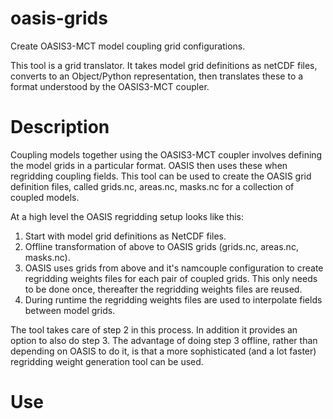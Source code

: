 
# oasis-grids

Create OASIS3-MCT model coupling grid configurations.

This tool is a grid translator. It takes model grid definitions as netCDF files, converts to an Object/Python representation, then translates these to a format understood by the OASIS3-MCT coupler.

# Description

Coupling models together using the OASIS3-MCT coupler involves defining the model grids in a particular format. OASIS then uses these when regridding coupling fields. This tool can be used to create the OASIS grid definition files, called grids.nc, areas.nc, masks.nc for a collection of coupled models.

At a high level the OASIS regridding setup looks like this:

1. Start with model grid definitions as NetCDF files.
2. Offline transformation of above to OASIS grids (grids.nc, areas.nc, masks.nc).
3. OASIS uses grids from above and it's namcouple configuration to create regridding weights files for each pair of coupled grids. This only needs to be done once, thereafter the regridding weights files are reused.
4. During runtime the regridding weights files are used to interpolate fields between model grids.

The tool takes care of step 2 in this process. In addition it provides an option to also do step 3. The advantage of doing step 3 offline, rather than depending on OASIS to do it, is that a more sophisticated (and a lot faster) regridding weight generation tool can be used.

# Use

```{shell}
```
